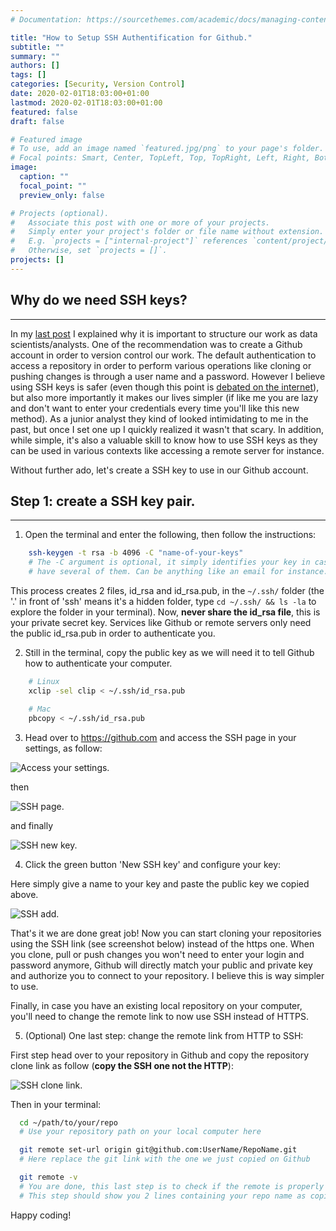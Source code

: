 ```yaml
---
# Documentation: https://sourcethemes.com/academic/docs/managing-content/

title: "How to Setup SSH Authentification for Github."
subtitle: ""
summary: ""
authors: []
tags: []
categories: [Security, Version Control]
date: 2020-02-01T18:03:00+01:00
lastmod: 2020-02-01T18:03:00+01:00
featured: false
draft: false

# Featured image
# To use, add an image named `featured.jpg/png` to your page's folder.
# Focal points: Smart, Center, TopLeft, Top, TopRight, Left, Right, BottomLeft, Bottom, BottomRight.
image:
  caption: ""
  focal_point: ""
  preview_only: false

# Projects (optional).
#   Associate this post with one or more of your projects.
#   Simply enter your project's folder or file name without extension.
#   E.g. `projects = ["internal-project"]` references `content/project/deep-learning/index.md`.
#   Otherwise, set `projects = []`.
projects: []
---
```




## Why do we need SSH keys?  
------------  


In my [last post](https://guillaumelegoy.github.io/post/how-to-structure-your-data-science-projects./) I explained why it is important to structure our work as data scientists/analysts. One of the recommendation was to create a Github account in order to version control our work. The default authentication to access a repository in order to perform various operations like cloning or pushing changes is through a user name and a password. However I believe using SSH keys is safer (even though this point is [debated on the internet](https://stackoverflow.com/questions/11041729/why-does-github-recommend-https-over-ssh)), but also more importantly it makes our lives simpler (if like me you are lazy and don't want to enter your credentials every time you'll like this new method). As a junior analyst they kind of looked intimidating to me in the past, but once I set one up I quickly realized it wasn't that scary. In addition, while simple, it's also a valuable skill to know how to use SSH keys as they can be used in various contexts like accessing a remote server for instance.

Without further ado, let's create a SSH key to use in our Github account.   



## Step 1: create a SSH key pair.
------------  
1. Open the terminal and enter the following, then follow the instructions:  



```bash
    ssh-keygen -t rsa -b 4096 -C "name-of-your-keys"
    # The -C argument is optional, it simply identifies your key in case you
    # have several of them. Can be anything like an email for instance.
```  


This process creates 2 files, id_rsa and id_rsa.pub, in the `~/.ssh/` folder (the '.' in front of 'ssh' means it's a hidden folder, type `cd ~/.ssh/ && ls -la` to explore the folder in your terminal). Now, **never share the id_rsa file**, this is your private secret key. Services like Github or remote servers only need the public id_rsa.pub in order to authenticate you.


2. Still in the terminal, copy the public key as we will need it to tell Github how to authenticate your computer.  



```bash
    # Linux
    xclip -sel clip < ~/.ssh/id_rsa.pub

    # Mac
    pbcopy < ~/.ssh/id_rsa.pub
```   


3. Head over to https://github.com and access the SSH page in your settings, as follow:


![Access your settings.](/ssh_settings.png?width=60pc)  



then  



![SSH page.](/ssh_page.png?width=60pc)  



and finally



![SSH new key.](/ssh_new_key.png?width=60pc)   





4. Click the green button 'New SSH key' and configure your key:  


Here simply give a name to your key and paste the public key we copied above.  




![SSH add.](/ssh_add.png?width=60pc)  




That's it we are done great job! Now you can start cloning your repositories using the SSH link (see screenshot below) instead of the https one. When you clone, pull or push changes you won't need to enter your login and password anymore, Github will directly match your public and private key and authorize you to connect to your repository. I believe this is way simpler to use.  


Finally, in case you have an existing local repository on your computer, you'll need to change the remote link to now use SSH instead of HTTPS.  



5. (Optional) One last step: change the remote link from HTTP to SSH:



First step head over to your repository in Github and copy the repository clone link as follow (**copy the SSH one not the HTTP**):  



![SSH clone link.](/ssh_github_clone.png?width=60pc)   



Then in your terminal:  



```bash
  cd ~/path/to/your/repo
  # Use your repository path on your local computer here

  git remote set-url origin git@github.com:UserName/RepoName.git
  # Here replace the git link with the one we just copied on Github

  git remote -v
  # You are done, this last step is to check if the remote is properly set
  # This step should show you 2 lines containing your repo name as copied above.
```   




Happy coding!
